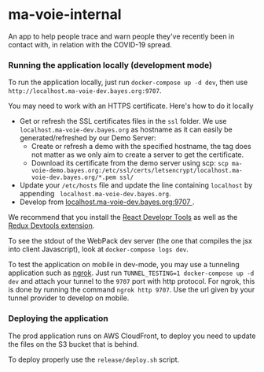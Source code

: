 # ma-voie-internal
An app to help people trace and warn people they've recently been in contact with, in relation with the COVID-19 spread.

### Running the application locally (development mode)

To run the application locally, just run `docker-compose up -d dev`, then use `http://localhost.ma-voie-dev.bayes.org:9707`.

You may need to work with an HTTPS certificate. Here's how to do it locally

* Get or refresh the SSL certificates files in the `ssl` folder. We use `localhost.ma-voie-dev.bayes.org` as hostname as it can easily be generated/refreshed by our Demo Server:
  * Create or refresh a demo with the specified hostname, the tag does not matter as we only aim to create a server to get the certificate.
  * Download its certificate from the demo server using scp: `scp ma-voie-demo.bayes.org:/etc/ssl/certs/letsencrypt/localhost.ma-voie-dev.bayes.org/*.pem ssl/`
* Update your `/etc/hosts` file and update the line containing `localhost` by appending ` localhost.ma-voie-dev.bayes.org`.
* Develop from [ localhost.ma-voie-dev.bayes.org:9707 ](https://localhost.ma-voie-dev.bayes.org:9707).

We recommend that you install the [React Developr
Tools](https://chrome.google.com/webstore/detail/react-developer-tools/fmkadmapgofadopljbjfkapdkoienihi)
as well as the [Redux Devtools
extension](https://github.com/zalmoxisus/redux-devtools-extension).

To see the stdout of the WebPack dev server (the one that compiles the jsx into
client Javascript), look at `docker-compose logs dev`.

To test the application on mobile in dev-mode, you may use a tunneling application such as [ngrok](https://ngrok.com/).
Just run `TUNNEL_TESTING=1 docker-compose up -d dev` and attach your tunnel to the `9707` port with http protocol.
For ngrok, this is done by running the command `ngrok http 9707`. Use the url given by your tunnel provider to develop on mobile.

### Deploying the application

The prod application runs on AWS CloudFront, to deploy you need to update the files on the S3 bucket
that is behind.

To deploy properly use the `release/deploy.sh` script.
